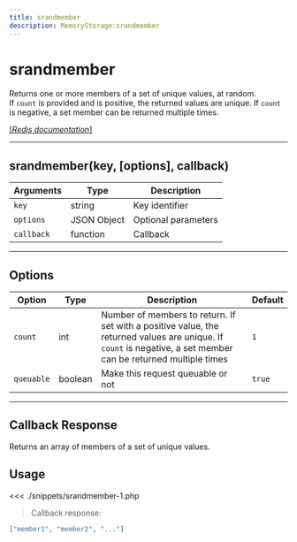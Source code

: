 ```yaml
---
title: srandmember
description: MemoryStorage:srandmember
---
```


# srandmember

Returns one or more members of a set of unique values, at random.  
If `count` is provided and is positive, the returned values are unique. If `count` is negative, a set member can be returned multiple times.

[[_Redis documentation_]](https://redis.io/commands/srandmember)

---

## srandmember(key, [options], callback)

| Arguments  | Type        | Description         |
| ---------- | ----------- | ------------------- |
| `key`      | string      | Key identifier      |
| `options`  | JSON Object | Optional parameters |
| `callback` | function    | Callback            |

---

## Options

| Option     | Type    | Description                                                                                                                                                    | Default |
| ---------- | ------- | -------------------------------------------------------------------------------------------------------------------------------------------------------------- | ------- |
| `count`    | int     | Number of members to return. If set with a positive value, the returned values are unique. If `count` is negative, a set member can be returned multiple times | `1`     |
| `queuable` | boolean | Make this request queuable or not                                                                                                                              | `true`  |

---

## Callback Response

Returns an array of members of a set of unique values.

## Usage

<<< ./snippets/srandmember-1.php

> Callback response:

```json
["member1", "member2", "..."]
```

